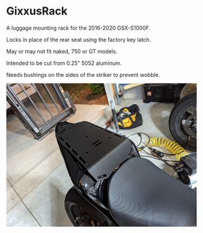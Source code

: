 # GixxusRack

A luggage mounting rack for the 2016-2020 GSX-S1000F.

Locks in place of the rear seat using the factory key latch.

May or may not fit naked, 750 or GT models.

Intended to be cut from 0.25" 5052 aluminum.

Needs bushings on the sides of the striker to prevent wobble.

![On bike](PXL_20220527_073059251.jpg "On bike")
